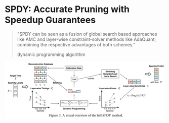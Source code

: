 # SPDY: Accurate Pruning with Speedup Guarantees

> "SPDY can be seen as a fusion of global search based approaches like AMC and layer-wise constraint-solver methods like AdaQuant; combining the respective advantages of both schemes."
> 
> dynamic programming algorithm

<p align="center">
  <img src="./cover.jpg" width="600" title="SPDY">
</p>